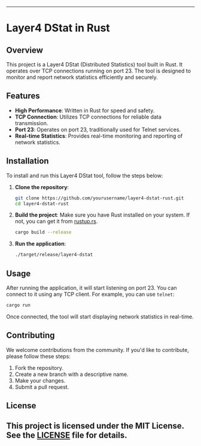 
---
# Layer4 DStat in Rust

## Overview
This project is a Layer4 DStat (Distributed Statistics) tool built in Rust. It operates over TCP connections running on port 23. The tool is designed to monitor and report network statistics efficiently and securely.

## Features
- **High Performance**: Written in Rust for speed and safety.
- **TCP Connection**: Utilizes TCP connections for reliable data transmission.
- **Port 23**: Operates on port 23, traditionally used for Telnet services.
- **Real-time Statistics**: Provides real-time monitoring and reporting of network statistics.

## Installation
To install and run this Layer4 DStat tool, follow the steps below:

1. **Clone the repository**:
   ```bash
   git clone https://github.com/yourusername/layer4-dstat-rust.git
   cd layer4-dstat-rust
   ```

2. **Build the project**:
   Make sure you have Rust installed on your system. If not, you can get it from [rustup.rs](https://rustup.rs/).

   ```bash
   cargo build --release
   ```

3. **Run the application**:
   ```bash
   ./target/release/layer4-dstat
   ```

## Usage
After running the application, it will start listening on port 23. You can connect to it using any TCP client. For example, you can use `telnet`:

```bash
cargo run
```

Once connected, the tool will start displaying network statistics in real-time.


## Contributing
We welcome contributions from the community. If you'd like to contribute, please follow these steps:

1. Fork the repository.
2. Create a new branch with a descriptive name.
3. Make your changes.
4. Submit a pull request.

## License
This project is licensed under the MIT License. See the [LICENSE](LICENSE) file for details.
---
